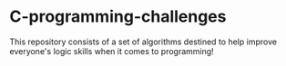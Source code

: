 # C-programming-challenges
This repository consists of a set of algorithms destined to help improve everyone's logic skills when it comes to programming!
